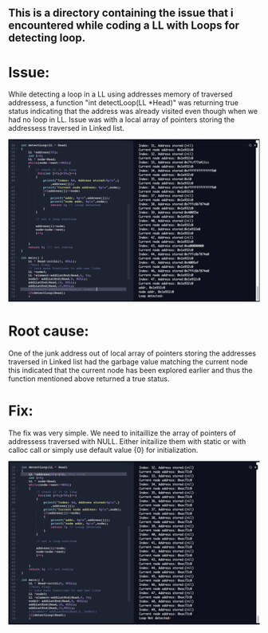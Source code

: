 ## This is a directory containing the issue that i encountered while coding a LL with Loops for detecting loop.

# Issue: 

While detecting a loop in a LL using addresses memory of traversed addressess, a function "int detectLoop(LL *Head)" was returning true status indicating that the address was already visited even though when we had no loop in LL. Issue was with a local array of pointers storing the addressess traversed in Linked list.

![alt Mesh Topology Result of 6 nodes](https://raw.githubusercontent.com/thewitking/bugs/main/LL_Issue/issue.png)

# Root cause: 

One of the junk address out of local array of pointers storing the addresses traversed in Linked list had the garbage value matching the current node this indicated that the current node has been explored earlier and thus the function mentioned above returned a true status.


# Fix:

The fix was very simple. We need to initaillize the array of pointers of addressess traversed with NULL. Either initailize them with static or with calloc call or simply use default value {0} for initialization.

![alt Mesh Topology Result of 6 nodes](https://raw.githubusercontent.com/thewitking/bugs/main/LL_Issue/afterFix.png)

